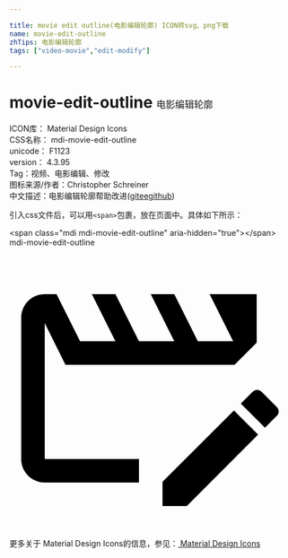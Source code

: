 ```yaml
---

title: movie edit outline(电影编辑轮廓) ICON转svg、png下载
name: movie-edit-outline
zhTips: 电影编辑轮廓
tags: ["video-movie","edit-modify"]

---
```


# movie-edit-outline  <small style="font-size: 60%;font-weight: 100">电影编辑轮廓</small>


<div class="detail-page">
<p>
<span>
ICON库：
<span class="badge-secondary badge">Material Design Icons</span> 
</span>
<br/>
<span>
CSS名称：
<span class="badge-secondary badge">mdi-movie-edit-outline</span> 
</span>
<br/>
<span>
unicode：
<span class="badge-secondary badge">F1123</span> 
<copy-btn content='F1123' btn-title=""></copy-btn>
<copy-btn :content='String.fromCodePoint(parseInt("F1123", 16))' btn-title="复制U"></copy-btn>
</span>
<br/>
<span>
version：
<span class="badge-secondary badge">4.3.95</span> 
</span><br/><span>Tag：<span class="badge-light badge"><router-link to="/tags/video-movie.html">视频、电影</router-link></span><span class="badge-light badge"><router-link to="/tags/edit-modify.html">编辑、修改</router-link></span></span>
<br/>
<span>图标来源/作者：<span class="badge-light badge">Christopher Schreiner</span></span> 
<br/>
<span class="zh-detail">中文描述：<span class="badge-primary badge">电影编辑轮廓</span><span class="help-link"><span>帮助改进</span>(<a href="https://gitee.com/liuwave/icon-helper/edit/master/json/material/movie-edit-outline.json" target="_blank" rel="noopener noreferrer">gitee</a><a href="https://github.com/liuwave/icon-helper/edit/master/json/material/movie-edit-outline.json" target="_blank" rel="noopener noreferrer">github</a></span>)</span><br/>
</p>
</div>
<div class="alert alert-dark">
  <i class="mdi mdi-movie-edit-outline mdi-48px"></i>
  <i class="mdi mdi-movie-edit-outline mdi-36px"></i>
  <i class="mdi mdi-movie-edit-outline mdi-24px"></i>
  <i class="mdi mdi-movie-edit-outline mdi-18px"></i>
</div>
<div>
  <p>引入css文件后，可以用<code>&lt;span&gt;</code>包裹，放在页面中。具体如下所示：    
  </p>
  <div class="alert alert-primary" style="font-size: 14px">
    &lt;span class="mdi mdi-movie-edit-outline" aria-hidden="true"&gt;&lt;/span&gt;
    <copy-btn content='<span class="mdi mdi-movie-edit-outline" aria-hidden="true"></span>'></copy-btn>
  </div>
  <div class="alert alert-secondary">
    <i class="mdi mdi-movie-edit-outline"
    style="font-size: 24px"
    aria-hidden="true"></i> mdi-movie-edit-outline
    <copy-btn content="mdi-movie-edit-outline" btn-title="复制图标名称"></copy-btn>
  </div>
</div>
<div id="svg" class="svg-wrap">
<svg xmlns="http://www.w3.org/2000/svg" viewBox="0 0 24 24"><path d="M21 4V8.12L19.12 10H4.76L3 6.47V18H11V20H3C1.9 20 1 19.11 1 18V6C1 4.89 1.9 4 3 4H4L6 8H9L7 4H9L11 8H14L12 4H14L16 8H19L17 4H21M21.42 12.3L22.7 13.58C22.92 13.79 22.92 14.14 22.7 14.35L21.7 15.35L19.65 13.3L20.65 12.3C20.76 12.19 20.9 12.13 21.04 12.13C21.18 12.13 21.31 12.19 21.42 12.3M21.12 15.93L15.06 22H13V19.94L19.07 13.88L21.12 15.93Z" /></svg>
</div>
<detail full-name='mdi-movie-edit-outline'></detail>
    
<div><p>更多关于 Material Design Icons的信息，参见：<a target="_blank" href="https://iconhelper.cn/material.html"> Material Design Icons</a>
</p></div>
